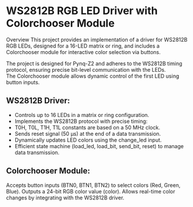 # WS2812B RGB LED Driver with Colorchooser Module

Overview
This project provides an implementation of a driver for WS2812B RGB LEDs, designed for a 16-LED matrix or ring, and includes a Colorchooser module for interactive color selection via buttons.

The project is designed for Pynq-Z2 and adheres to the WS2812B timing protocol, ensuring precise bit-level communication with the LEDs. 
<br> The Colorchooser module allows dynamic control of the first LED using button inputs.

## WS2812B Driver:

- Controls up to 16 LEDs in a matrix or ring configuration.
- Implements the WS2812B protocol with precise timing:
- T0H, T0L, T1H, T1L constants are based on a 50 MHz clock.
- Sends reset signal (50 µs) at the end of a data transmission.
- Dynamically updates LED colors using the change_led input.
- Efficient state machine (load_led, load_bit, send_bit, reset) to manage data transmission.


## Colorchooser Module:

Accepts button inputs (BTN0, BTN1, BTN2) to select colors (Red, Green, Blue).
Outputs a 24-bit RGB color value (color).
Allows real-time color changes by integrating with the WS2812B driver.
